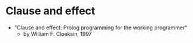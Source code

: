 # Clause and effect

- "Clause and effect: Prolog programming for the working programmer"
  - by William F. Cloeksin, 1997
